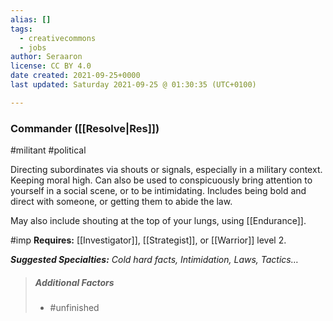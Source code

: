 ```yaml
---
alias: []
tags:
  - creativecommons
  - jobs
author: Seraaron
license: CC BY 4.0
date created: 2021-09-25+0000
last updated: Saturday 2021-09-25 @ 01:30:35 (UTC+0100)

---
```


### Commander ([[Resolve|Res]])

#militant #political 

Directing subordinates via shouts or signals, especially in a military context. Keeping moral high. Can also be used to conspicuously bring attention to yourself in a social scene, or to be intimidating. Includes being bold and direct with someone, or getting them to abide the law.

May also include shouting at the top of your lungs, using [[Endurance]].

#imp **Requires:** [[Investigator]], [[Strategist]], or [[Warrior]] level 2.

_**Suggested Specialties:** Cold hard facts, Intimidation, Laws, Tactics…_

> ##### Additional Factors
>
> -   #unfinished
